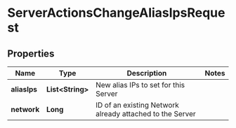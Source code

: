 

# ServerActionsChangeAliasIpsRequest


## Properties

| Name | Type | Description | Notes |
|------------ | ------------- | ------------- | -------------|
|**aliasIps** | **List&lt;String&gt;** | New alias IPs to set for this Server |  |
|**network** | **Long** | ID of an existing Network already attached to the Server |  |



